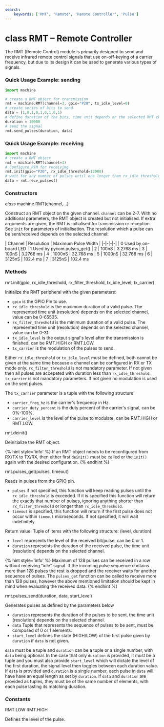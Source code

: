 ```yaml
---
search:
    keywords: ['RMT', 'Remote', 'Remote Controller', 'Pulse']
---
```


# class RMT – Remote Controller

The RMT (Remote Control) module is primarily designed to send and receive infrared remote control signals that
use on-off-keying of a carrier frequency, but due to its design it can be used to generate various types of signals.

### Quick Usage Example: sending

```python
import machine

# create a RMT object for transmission
rmt = machine.RMT(channel=3, gpio="P20", tx_idle_level=0)
# create series of bits to send    
data = (1,0,1,0,1,0,1,0,1)
# define duration of the bits, time unit depends on the selected RMT channel  
duration = 10000
# send the signal                                         
rmt.send_pulses(duration, data)

```

### Quick Usage Example: receiving

```python
import machine
# create a RMT object
rmt = machine.RMT(channel=3)
# Configure RTM for receiving
rmt.init(gpio="P20", rx_idle_threshold=12000)     
# wait for any number of pulses until one longer than rx_idle_threshold        
data = rmt.recv_pulses()
```

### Constructors
<class><i>class</i> machine.RMT(channel,...)</class>

Construct an RMT object on the given channel. ``channel`` can be 2-7. With no additional parameters, the RMT object is created but not initialised. If extra arguments are given, the RMT is initialised for transmission or reception. See ``init`` for parameters of initialisation.
The resolution which a pulse can be sent/received depends on the selected channel:

| Channel | Resolution | Maximum Pulse Width |
|-|-|-|-|
| 0 <td colspan=3> Used by on-board LED
| 1 <td colspan=3> Used by pycom.pulses_get()
| 2 | 100nS | 3.2768 ms
| 3 | 100nS | 3.2768 ms
| 4 | 1000nS | 32.768 ms
| 5 | 1000nS | 32.768 ms
| 6 | 3125nS | 102.4  ms
| 7 | 3125nS | 102.4  ms

### Methods

<function>rmt.init(gpio, rx_idle_threshold, rx_filter_threshold, tx_idle_level, tx_carrier)</function>

Initialize the RMT peripheral with the given parameters:

- ``gpio`` is the GPIO Pin to use.
- ``rx_idle_threshold`` is the maximum duration of a valid pulse. The represented time unit (resolution) depends on the selected channel, value can be 0-65535.
- ``rx_filter_threshold`` is the minimum duration of a valid pulse. The represented time unit (resolution) depends on the selected channel, value can be 0-31.
- ``tx_idle_level`` is the output signal's level after the transmission is finished, can be <constant>RMT.HIGH</constant> or <constant>RMT.LOW</constant>.
- ``tx_carrier`` is the modulation of the pulses to send.

Either ``rx_idle_threshold`` or ``tx_idle_level`` must be defined, both cannot be given at the same time because a channel can be configured in RX or TX mode only.
``rx_filter_threshold`` is not mandatory parameter. If not given then all pulses are accepeted with duration less than ``rx_idle_threshold``.
``tx_carrier`` is not mandatory parameters. If not given no modulation is used on the sent pulses.

The ``tx_carrier`` parameter is a tuple with the following structure:
- ``carrier_freq_hz`` is the carrier's frequency in Hz.
- ``carrier_duty_percent`` is the duty percent of the carrier's signal, can be 0%-100%.
- ``carrier_level`` is the level of the pulse to modulate, can be <constant>RMT.HIGH</constant> or <constant>RMT.LOW</constant>.

<function>rmt.deinit()</function>

Deinitialize the RMT object.

{% hint style='info' %}
If an RMT object needs to be reconfigured from RX/TX to TX/RX, then either first ``deinit()`` must be called or the ``init()`` again with the desired configuration.
{% endhint %}

<function>rmt.pulses_get(pulses, timeout)</function>

Reads in pulses from the GPIO pin.
 - ``pulses`` if not specified, this function will keep reading pulses until the
 ``rx_idle_threshold`` is exceeded. If it is specified this function will return
 the exactly that number of pulses, ignoring anything shorter than
 ``rx_filter_threshold`` or longer than ``rx_idle_threshold``.
 - ``timeout`` is specified, this function will return if the first pulse does
 not occur within ``timeout`` microseconds. If not specified, it will wait
 indefinitely.

Return value: Tuple of items with the following structure:
(level, duration):
- ``level`` represents the level of the received bit/pulse, can be 0 or 1.
- ``duration`` represents the duration of the received pulse, the time unit (resolution) depends on the selected channel.

{% hint style='info' %}
Maximum of 128 pulses can be received in a row without receiving "idle" signal. If the incoming pulse sequence contains more than 128 pulses the rest is dropped and the receiver waits for another sequence of pulses.
The ``pulses_get`` function can be called to receive more than 128 pulses, however the above mentioned limitation should be kept in mind when evaluating the
received data.
{% endhint %}

<function>rmt.pulses_send(duration, data, start_level)</function>

Generates pulses as defined by the parameters below
- ``duration`` represents the duration of the pulses to be sent,
 the time unit (resolution) depends on the selected channel.
- ``data`` Tuple that represents the sequence of pulses to be sent, must be
composed of 0 or 1 elements.
- ``start_level`` defines the state (HIGH/LOW) of the first pulse given by
``duration`` if ``data`` is not given.

``data`` must be a tuple and ``duration`` can be a tuple or a single number, with
``data`` being optional. In the case that only ``duration`` is provided, it must
be a tuple and you must also provide ``start_level`` which will dictate the
level of the first duration, the signal level then toggles between each duration value. If ``data`` is provided and ``duration`` is a single number, each pulse
in ``data`` will have have an equal length as set by ``duration``. If ``data``
and ``duration`` are provided as tuples, they must be of the same number of
elements, with each pulse lasting its matching duration.


### Constants
<constant>RMT.LOW</constant> <constant>RMT.HIGH</constant>

Defines the level of the pulse.
